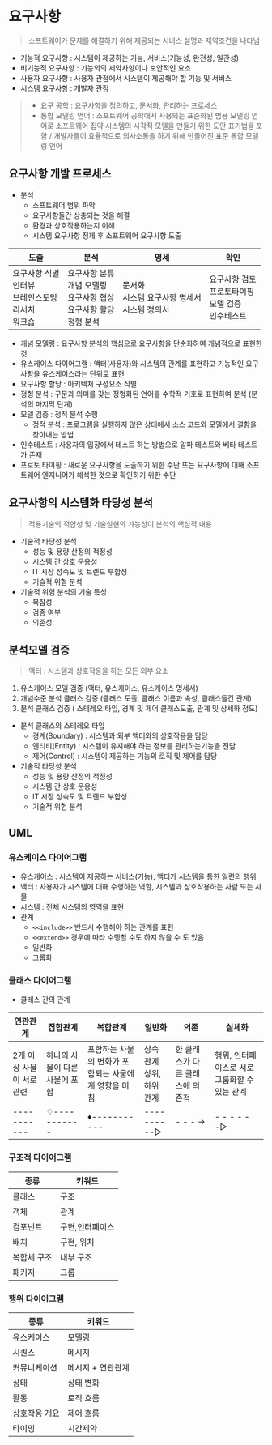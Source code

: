 # 요구사항

> 소프트웨어가 문제를 해결하기 위해 제공되는 서비스 설명과 제약조건을 나타냄

* 기능적 요구사항 : 시스템이 제공하는 기능, 서비스(기능성, 완전성, 일관성)
* 비기능적 요구사항 : 기능외의 제약사항이나 보안적인 요소
* 사용자 요구사항 : 사용자 관점에서 시스템이 제공해야 할 기능 및 서비스
* 시스템 요구사항 : 개발자 관점

> * 요구 공학 : 요구사항을 정의하고, 문서화, 관리하는 프로세스
> * 통합 모델링 언어 : 소프트웨어 공학에서 사용되는 표준화된 범용 모델링 언어로 소프트웨어 집약 시스템의 시각적 모델을 만들기 위한 도안 표기법을 포함 / 개발자들이 효율적으로 의사소통을 하기 위해 만들어진 표준 통합 모델링 언어

## 요구사항 개발 프로세스

* 분석
  * 소프트웨어 범위 파악 
  * 요구사항들간 상충되는 것을 해결
  * 환경과 상호작용하는지 이해
  * 시스템 요구사항 정제 후 소프트웨어 요구사항 도출

| 도출                                                         | 분석                                                         | 명세                                                      | 확인                                                         |
| ------------------------------------------------------------ | ------------------------------------------------------------ | --------------------------------------------------------- | ------------------------------------------------------------ |
| 요구사항 식별 </br> 인터뷰 </br> 브레인스토밍 </br> 리서치 </br>  워크숍 | 요구사항 분류 </br> 개념 모델링 </br> 요구사항 협상 </br>  요구사항 할당 </br>  정형 분석 | 문서화 </br>   시스템 요구사항 명세서 </br> 시스템 정의서 | 요구사항 검토 </br>  프로토타이핑 </br> 모델 검증 </br> 인수테스트 |

* 개념 모델링 : 요구사항 분석의 핵심으로 요구사항을 단순화하여 개념적으로 표현한 것
* 유스케이스 다이어그램 : 액터(사용자)와 시스템의 관계를 표현하고 기능적인 요구사항을 유스케이스라는 단위로 표현
* 요구사항 할당 : 아키텍처 구성요소 식별
* 정형 분석 : 구문과 의미를 갖는 정형화된 언어를 수학적 기호로 표현하여 분석 (분석의 마지막 단계)
* 모델 검증 : 정적 분석 수행
  * 정적 분석 : 프로그램을 실행하지 않은 상태에서 소스 코드와 모델에서 결함을 찾아내는 방법
* 인수테스트 : 사용자의 입장에서 테스트 하는 방법으로 알파 테스트와 베타 테스트가 존재 
* 프로토 타이핑 : 새로운 요구사항을 도출하기 위한 수단 또는 요구사항에 대해 소프트웨어 엔지니어가 해석한 것으로 확인하기 위한 수단



## 요구사항의 시스템화 타당성 분석

> 적용기술의 적합성 및 기술실현의 가능성이 분석의 핵심적 내용

* 기술적 타당성 분석
  * 성능 및 용량 산정의 적정성
  * 시스템 간 상호 운용성
  * IT 시장 성숙도 및 트렌드 부합성
  * 기술적 위험 분석
* 기술적 위험 분석의 기술 특성
  * 복잡성
  * 검증 여부
  * 의존성



## 분석모델 검증

> 액터 : 시스템과 상호작용을 하는 모든 외부 요소

1. 유스케이스 모델 검증 (액터, 유스케이스, 유스케이스 명세서)
2. 개념수준 분석 클래스 검증 (클래스 도출, 클래스 이름과 속성, 클래스들간 관계)
3. 분석 클래스 검증 ( 스테레오 타입, 경계 및 제어 클래스도출, 관계 및 상세화 정도) 

* 분석 클래스의 스테레오 타입
  * 경계(Boundary) : 시스템과 외부 액터와의 상호작용을 담당
  * 엔티티(Entity) : 시스템이 유지해야 하는 정보를 관리하는기능을 전담
  * 제어(Control) : 시스템이 제공하는 기능의 로직 및 제어를 담당 
* 기술적 타당성 분석
  * 성능 및 용량 산정의 적정성
  * 시스템 간 상호 운용성
  * IT 시장 성숙도 및 트렌드 부합성
  * 기술적 위험 분석



## UML

### 유스케이스 다이어그램

* 유스케이스 : 시스템이 제공하는 서비스(기능), 액터가 시스템을 통한 일련의 행위
* 액터 : 사용자가 시스템에 대해 수행하는 역할, 시스템과 상호작용하는 사람 또는 사물
* 시스템 : 전체 시스템의 영역을 표현
* 관계 
  * `<<include>>` 반드시 수행해야 하는 관계를 표현
  * `<<extend>>`  경우에 따라 수행할 수도 하지 않을 수 도 있음
  * 일반화
  * 그룹화

### 클래스 다이어그램

* 클래스 간의 관계

| 연관관계                  | 집합관계                       | 복합관계                                             | 일반화                          | 의존                             | 실체화                                        |
| ------------------------- | ------------------------------ | ---------------------------------------------------- | ------------------------------- | -------------------------------- | --------------------------------------------- |
| 2개 이상 사물이 서로 관련 | 하나의 사물이 다른 사물에 포함 | 포함하는 사물의 변화가 포함되는 사물에게 영향을 미침 | 상속 관계</br>  상위, 하위 관계 | 한 클래스가 다른 클래스에 의존적 | 행위, 인터페이스로 서로 그룹화할 수 있는 관계 |
| -----------               | ♢-----------                   | ♦︎-----------                                         | ----------▷                     | -  -  -  ->                      | -  -  -  -  -  -▷                             |



### 구조적 다이어그램

| 종류        | 키워드          |
| ----------- | --------------- |
| 클래스      | 구조            |
| 객체        | 관계            |
| 컴포넌트    | 구현,인터페이스 |
| 배치        | 구현, 위치      |
| 복합체 구조 | 내부 구조       |
| 패키지      | 그룹            |

### 행위 다이어그램

| 종류          | 키워드            |
| ------------- | ----------------- |
| 유스케이스    | 모델링            |
| 시퀀스        | 메시지            |
| 커뮤니케이션  | 메시지 + 연관관계 |
| 상태          | 상태 변화         |
| 활동          | 로직 흐름         |
| 상호작용 개요 | 제어 흐름         |
| 타이밍        | 시간제약          |

